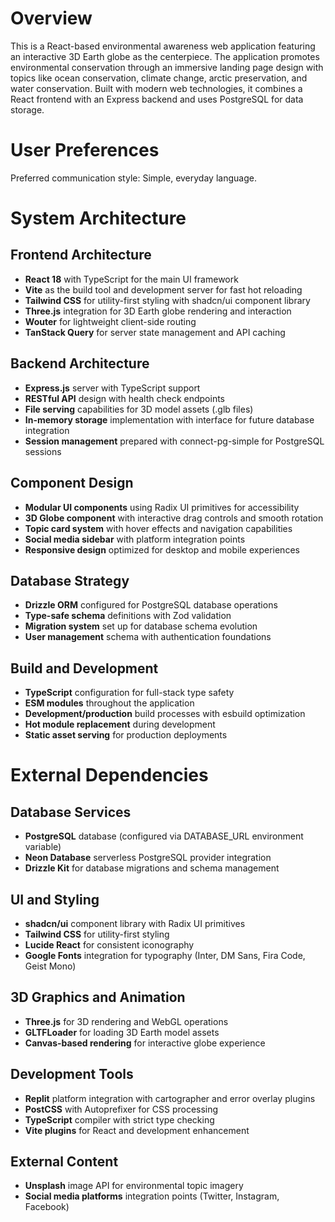 # Overview

This is a React-based environmental awareness web application featuring an interactive 3D Earth globe as the centerpiece. The application promotes environmental conservation through an immersive landing page design with topics like ocean conservation, climate change, arctic preservation, and water conservation. Built with modern web technologies, it combines a React frontend with an Express backend and uses PostgreSQL for data storage.

# User Preferences

Preferred communication style: Simple, everyday language.

# System Architecture

## Frontend Architecture
- **React 18** with TypeScript for the main UI framework
- **Vite** as the build tool and development server for fast hot reloading
- **Tailwind CSS** for utility-first styling with shadcn/ui component library
- **Three.js** integration for 3D Earth globe rendering and interaction
- **Wouter** for lightweight client-side routing
- **TanStack Query** for server state management and API caching

## Backend Architecture
- **Express.js** server with TypeScript support
- **RESTful API** design with health check endpoints
- **File serving** capabilities for 3D model assets (.glb files)
- **In-memory storage** implementation with interface for future database integration
- **Session management** prepared with connect-pg-simple for PostgreSQL sessions

## Component Design
- **Modular UI components** using Radix UI primitives for accessibility
- **3D Globe component** with interactive drag controls and smooth rotation
- **Topic card system** with hover effects and navigation capabilities
- **Social media sidebar** with platform integration points
- **Responsive design** optimized for desktop and mobile experiences

## Database Strategy
- **Drizzle ORM** configured for PostgreSQL database operations
- **Type-safe schema** definitions with Zod validation
- **Migration system** set up for database schema evolution
- **User management** schema with authentication foundations

## Build and Development
- **TypeScript** configuration for full-stack type safety
- **ESM modules** throughout the application
- **Development/production** build processes with esbuild optimization
- **Hot module replacement** during development
- **Static asset serving** for production deployments

# External Dependencies

## Database Services
- **PostgreSQL** database (configured via DATABASE_URL environment variable)
- **Neon Database** serverless PostgreSQL provider integration
- **Drizzle Kit** for database migrations and schema management

## UI and Styling
- **shadcn/ui** component library with Radix UI primitives
- **Tailwind CSS** for utility-first styling
- **Lucide React** for consistent iconography
- **Google Fonts** integration for typography (Inter, DM Sans, Fira Code, Geist Mono)

## 3D Graphics and Animation
- **Three.js** for 3D rendering and WebGL operations
- **GLTFLoader** for loading 3D Earth model assets
- **Canvas-based rendering** for interactive globe experience

## Development Tools
- **Replit** platform integration with cartographer and error overlay plugins
- **PostCSS** with Autoprefixer for CSS processing
- **TypeScript** compiler with strict type checking
- **Vite plugins** for React and development enhancement

## External Content
- **Unsplash** image API for environmental topic imagery
- **Social media platforms** integration points (Twitter, Instagram, Facebook)